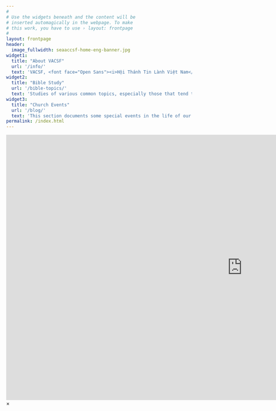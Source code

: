 ```yaml
---
#
# Use the widgets beneath and the content will be
# inserted automagically in the webpage. To make
# this work, you have to use › layout: frontpage
#
layout: frontpage
header:
  image_fullwidth: seaaccsf-home-eng-banner.jpg
widget1:
  title: "About VACSF"
  url: '/info/'
  text: 'VACSF, <font face="Open Sans"><i>Hội Thánh Tin Lành Việt Nam</i></font>, in San Francisco, is a congregation of believers in Christ from all walks of life who assembles every Sunday to celebrate everlasting life afforded them through the Son of God who came to save the world. Please continue reading for contact, schedules, and other information.'
widget2:
  title: "Bible Study"
  url: '/bible-topics/'
  text: 'Studies of various common topics, especially those that tend to be misunderstood and hence misapplied. Don&#39;t accept anything even from the best of teachers as Scriptures, but be like the Bereans to check whatever you hear or read. Check your own interpretation of a passage against all foundational truths you can possibly know, and you will know beyond any doubt its true meaning. In this section you will find the following studies:<br/>1. Galatians<br/>2. Romans<br/>3. The Parables of Jesus, and<br />4. Meditations (thoughts on various topics), and many topics to follow.'
widget3:
  title: "Church Events"
  url: '/blog/'
  text: 'This section documents some special events in the life of our church. Baptism, picnic, camping, retreats, Vacation Bible School, and many others. But like many things that can be captured on camera, they only show superficially the lives of the individuals; their struggles, the unique events in their lives that God uses to build their relationship with Him remain unpsoken. But perhaps these documentaries may serve as landmarks for them in their walk with God.'
permalink: /index.html
---
```


<div id="videoModal" class="reveal-modal large" data-reveal="">
  <div class="flex-video widescreen vimeo" style="display: block;">
    <iframe width="1280" height="720" src="https://www.youtube.com/embed/3b5zCFSmVvU" frameborder="0" allowfullscreen></iframe>
  </div>
  <a class="close-reveal-modal">&#215;</a>
</div>
